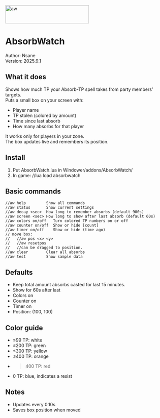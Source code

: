 <img width="263" height="57" alt="aw" src="https://github.com/user-attachments/assets/d9ff5de0-df5a-4cba-a0b6-1f22c0d0de93" />

# AbsorbWatch

Author: Nsane  
Version: 2025.9.1

## What it does
Shows how much TP your Absorb-TP spell takes from party members’ targets.  
Puts a small box on your screen with:
- Player name
- TP stolen (colored by amount)
- Time since last absorb
- How many absorbs for that player

It works only for players in your zone.  
The box updates live and remembers its position.

## Install
1. Put AbsorbWatch.lua in Windower/addons/AbsorbWatch/
2. In game: //lua load absorbwatch

## Basic commands
```
//aw help         Show all commands
//aw status       Show current settings
//aw decay <sec>  How long to remember absorbs (default 900s)
//aw screen <sec> How long to show after last absorb (default 60s)
//aw colors on/off   Turn colored TP numbers on or off
//aw counter on/off  Show or hide [count]
//aw timer on/off    Show or hide (time ago)
// move box:
//   //aw pos <x> <y>
//   //aw resetpos
//   //can be dragged to position.
//aw clear        Clear all absorbs
//aw test         Show sample data
```

## Defaults
- Keep total amount absorbs casted for last 15 minutes.
- Show for 60s after last
- Colors on
- Counter on
- Timer on
- Position: (100, 100)

## Color guide
- ≤99 TP: white
- ≤200 TP: green
- ≤300 TP: yellow
- ≤400 TP: orange
- >400 TP: red
- 0 TP: blue, indicates a resist

## Notes
- Updates every 0.10s
- Saves box position when moved
